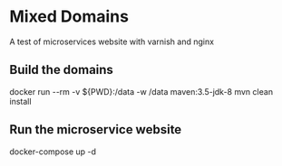 # Mixed Domains

A test of microservices website with varnish and nginx

## Build the domains

docker run --rm -v ${PWD}:/data -w /data maven:3.5-jdk-8 mvn clean install

## Run the microservice website

docker-compose up -d

